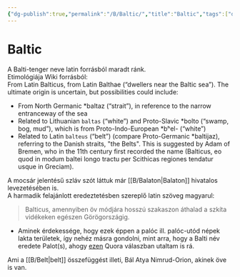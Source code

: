 ```yaml
---
{"dg-publish":true,"permalink":"/B/Baltic/","title":"Baltic","tags":["dg_uploaded"],"created":"2023-11-29T01:35","updated":"2023-11-29T01:35"}
---
```



# Baltic

A Balti-tenger neve latin forrásból maradt ránk.  
Etimológiája Wiki forrásból:  
From Latin Balticus, from Latin Balthae (“dwellers near the Baltic sea”). The ultimate origin is uncertain, but possibilities could include:  
- From North Germanic \*baltaz (“strait”), in reference to the narrow entranceway of the sea
- Related to Lithuanian `baltas` (“white”) and Proto-Slavic \*bolto (“swamp, bog, mud”), which is from Proto-Indo-European \*bʰel- (“white”)
- Related to Latin `balteus` (“belt”) (compare Proto-Germanic \*baltijaz), referring to the Danish straits, "the Belts". This is suggested by Adam of Bremen, who in the 11th century first recorded the name (Balticus, eo quod in modum baltei longo tractu per Scithicas regiones tendatur usque in Greciam).  

A mocsár jelentésű szláv szót láttuk már [[B/Balaton\|Balaton]] hivatalos levezetésében is.  
A harmadik felajánlott eredeztetésben szereplő latin szöveg magyarul:  
> Balticus, amennyiben öv módjára hosszú szakaszon áthalad a szkíta vidékeken egészen Görögországig.  
- Aminek érdekessége, hogy ezek éppen a palóc ill. palóc-utód népek lakta területek, így nehéz másra gondolni, mint arra, hogy a Balti név eredete Palot(s), ahogy [ezen](https://qr.ae/pK5FqV) Quora válaszban utaltam is rá.  

Ami a [[B/Belt\|belt]] összefüggést illeti, Bál Atya Nimrud-Orion, akinek öve is van.  